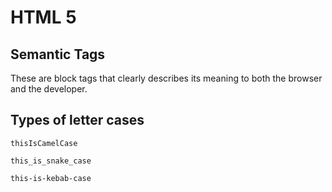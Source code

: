 # HTML 5

## Semantic Tags

These are block tags that clearly describes its meaning to both the browser and the developer.

## Types of letter cases

`thisIsCamelCase`

`this_is_snake_case`

`this-is-kebab-case`
